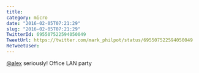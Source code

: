 ```yaml
---
title: 
category: micro
date: "2016-02-05T07:21:29"
slug: "2016-02-05T07:21:29"
TwitterId: 695507522594050049
TweetUrl: https://twitter.com/mark_philpot/status/695507522594050049
ReTweetUser: 
---
```


[@alex](https://twitter.com/alex) seriously! Office LAN party